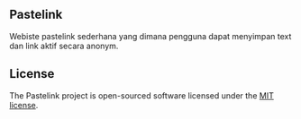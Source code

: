 ## Pastelink
Webiste pastelink sederhana yang dimana pengguna dapat menyimpan text dan link aktif secara anonym.

## License

The Pastelink project is open-sourced software licensed under the [MIT license](https://opensource.org/licenses/MIT).
